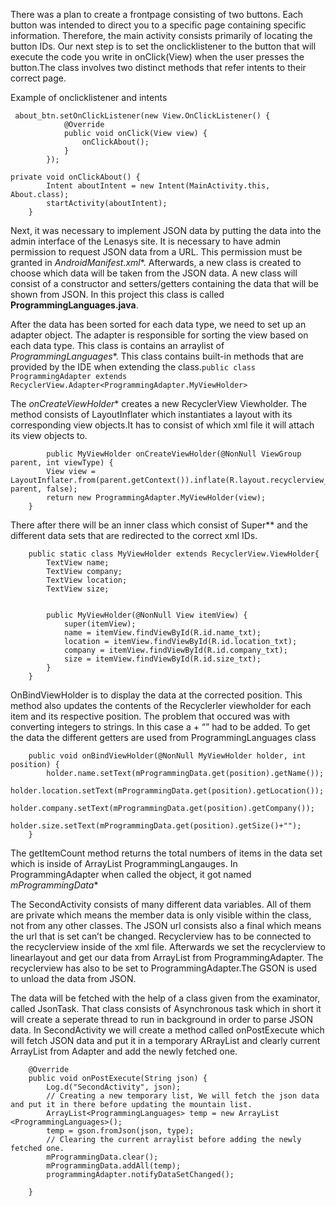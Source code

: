 There was a plan to create a frontpage consisting of two buttons. Each button was intended to direct you to a specific page containing specific information. Therefore, the main activity consists primarily of locating the button IDs. Our next step is to set the onclicklistener to the button that will execute the code you write in onClick(View) when the user presses the button.The class involves two distinct methods that refer intents to their correct page.

Example of onclicklistener and intents

```
 about_btn.setOnClickListener(new View.OnClickListener() {
            @Override
            public void onClick(View view) {
                onClickAbout();
            }
        });
```

```
private void onClickAbout() {
        Intent aboutIntent = new Intent(MainActivity.this, About.class);
        startActivity(aboutIntent);
    }
```


Next, it was necessary to implement JSON data by putting the data into the admin interface of the Lenasys site. It is necessary to have admin permission to request JSON data from a URL. This permission must be granted in *AndroidManifest.xml**. Afterwards, a new class is created to choose which data will be taken from the JSON data. A new class will consist of a constructor and setters/getters containing the data that will be shown from JSON. In this project this class is called **ProgrammingLanguages.java**.

After the data has been sorted for each data type, we need to set up an adapter object. The adapter is responsible for sorting the view based on each data type. This class is contains an arraylist of *ProgrammingLanguages**. This class contains built-in methods that are provided by the IDE when extending the class.``public class ProgrammingAdapter extends RecyclerView.Adapter<ProgrammingAdapter.MyViewHolder>``

The *onCreateViewHolder** creates a new RecyclerView Viewholder. The method consists of LayoutInflater which instantiates a layout with its corresponding view objects.It has to consist of which xml file it will attach its view objects to.

```
	    public MyViewHolder onCreateViewHolder(@NonNull ViewGroup parent, int viewType) {
        View view = LayoutInflater.from(parent.getContext()).inflate(R.layout.recyclerview_row, parent, false);
        return new ProgrammingAdapter.MyViewHolder(view);
    }
```

There after there will be an inner class which consist of Super** and the different data sets that are redirected to the correct xml IDs.

```
    public static class MyViewHolder extends RecyclerView.ViewHolder{
        TextView name;
        TextView company;
        TextView location;
        TextView size;


        public MyViewHolder(@NonNull View itemView) {
            super(itemView);
            name = itemView.findViewById(R.id.name_txt);
            location = itemView.findViewById(R.id.location_txt);
            company = itemView.findViewById(R.id.company_txt);
            size = itemView.findViewById(R.id.size_txt);
        }
    }
```

OnBindViewHolder is to display the data at the corrected position. This method also updates the contents of the Recyclerler viewholder for each item and its respective position. The problem that occured was with converting integers to strings. In this case a + “” had to be added. To get the data the different getters are used from ProgrammingLanguages class

```
    public void onBindViewHolder(@NonNull MyViewHolder holder, int position) {
        holder.name.setText(mProgrammingData.get(position).getName());
        holder.location.setText(mProgrammingData.get(position).getLocation());
        holder.company.setText(mProgrammingData.get(position).getCompany());
        holder.size.setText(mProgrammingData.get(position).getSize()+"");
    }
```

The getItemCount method returns the total numbers of items in the data set which is inside of ArrayList ProgrammingLangauges. In ProgrammingAdapter when called the object, it got named *mProgrammingData**

The SecondActivity consists of many different data variables. All of them are private which means the member data is only visible within the class, not from any other classes. The JSON url consists also a final which means the url that is set can’t be changed. Recyclerview has to be connected to the recyclerview inside of the xml file. Afterwards we set the recyclerview to linearlayout and get our data from ArrayList from ProgrammingAdapter. The recyclerview has also to be set to ProgrammingAdapter.The GSON is used to unload the data from JSON.

The data will be fetched with the help of a class given from the examinator, called JsonTask. That class consists of Asynchronous task which in short it will create a seperate thread to run in background in order to parse JSON data. In SecondActivity we will create a method called onPostExecute which will fetch JSON data and put it in a temporary ARrayList and clearly current ArrayList from Adapter and add the newly fetched one.

```
    @Override
    public void onPostExecute(String json) {
        Log.d("SecondActivity", json);
        // Creating a new temporary list, We will fetch the json data and put it in there before updating the mountain list.
        ArrayList<ProgrammingLanguages> temp = new ArrayList <ProgrammingLanguages>();
        temp = gson.fromJson(json, type);
        // Clearing the current arraylist before adding the newly fetched one.
        mProgrammingData.clear();
        mProgrammingData.addAll(temp);
        programmingAdapter.notifyDataSetChanged();

    }
```
